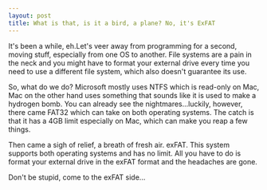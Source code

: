 ```yaml
---
layout: post
title: What is that, is it a bird, a plane? No, it's ExFAT
---
```


It's been a while, eh.Let's veer away from programming for a second, moving stuff, especially from one OS to another. File systems are a pain in the neck and you might have to format your external drive every time you need to use a different file system, which also doesn't guarantee its use.

So, what do we do? Microsoft mostly uses NTFS which is read-only on Mac, Mac on the other hand uses something that sounds like it is used to make a hydrogen bomb. You can already see the nightmares...luckily, however, there came FAT32 which can take on both operating systems. The catch is that it has a 4GB limit especially on Mac, which can make you reap a few things.

Then came a sigh of relief, a breath of fresh air. exFAT. This system supports both operating systems and has no limit. All you have to do is format your external drive in the exFAT format and the headaches are gone.

Don't be stupid, come to the exFAT side...
